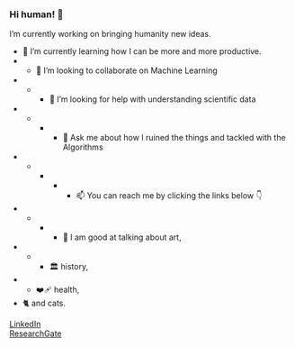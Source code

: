 ### Hi human! 👋

I’m currently working on bringing humanity new ideas.
- 🌱 I’m currently learning how I can be more and more productive.
- - 👯 I’m looking to collaborate on Machine Learning
- - - 🤔 I’m looking for help with understanding scientific data
- - - - 💬 Ask me about how I ruined the things and tackled with the Algorithms
- - - - - 📫 You can reach me by clicking the links below 👇
- - - - 🎨 I am good at talking about art,
- - - 🏛️  history,
- - ❤️‍🩹 health,
- 🐈 and cats.


[LinkedIn](https://www.linkedin.com/in/halit-vural) <br>
[ResearchGate](https://www.researchgate.net/profile/H-A-L-I-T-V-U-R-A-L)


<!--
**hvbosna/hvbosna** is a ✨ _special_ ✨ repository because its `README.md` (this file) appears on your GitHub profile.

Here are some ideas to get you started:

- 🔭 I’m currently working on ...
- 🌱 I’m currently learning ...
- 👯 I’m looking to collaborate on ...
- 🤔 I’m looking for help with ...
- 💬 Ask me about ...
- 📫 How to reach me: ...
- 😄 Pronouns: ...
- ⚡ Fun fact: ...
-->
